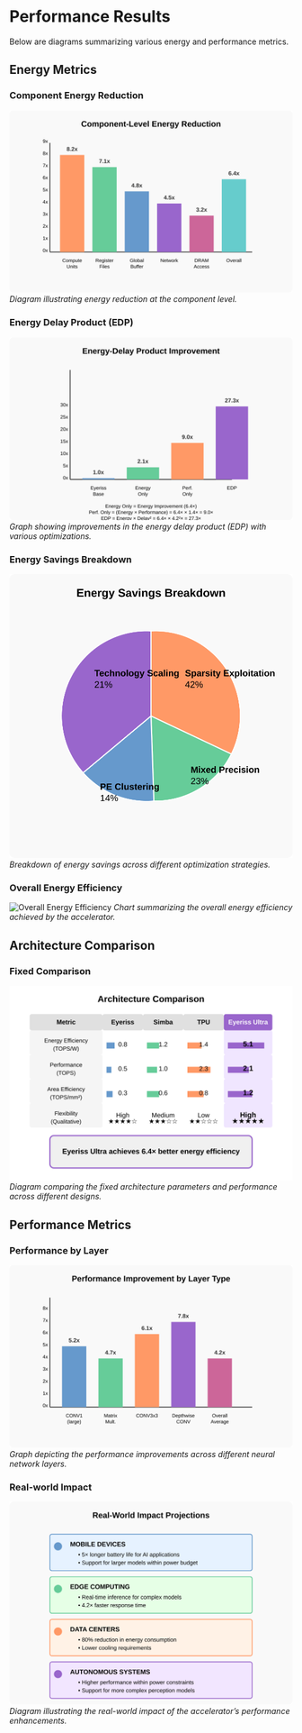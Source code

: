 # Performance Results

Below are diagrams summarizing various energy and performance metrics.

## Energy Metrics

### Component Energy Reduction
![Component Energy Reduction](../diagrams/performance_diagrams/component-energy-reduction.svg)
*Diagram illustrating energy reduction at the component level.*

### Energy Delay Product (EDP)
![Energy Delay Product](../diagrams/performance_diagrams/energy-delay-product.svg)
*Graph showing improvements in the energy delay product (EDP) with various optimizations.*

### Energy Savings Breakdown
![Energy Savings Breakdown](../diagrams/performance_diagrams/energy-savings-breakdown.svg)
*Breakdown of energy savings across different optimization strategies.*

### Overall Energy Efficiency
![Overall Energy Efficiency](../diagrams/performance_diagrams/overall-energy-efficiency.svg)
*Chart summarizing the overall energy efficiency achieved by the accelerator.*

## Architecture Comparison

### Fixed Comparison
![Fixed Comparison](../diagrams/performance_diagrams/fixed-comparison.svg)
*Diagram comparing the fixed architecture parameters and performance across different designs.*

## Performance Metrics

### Performance by Layer
![Performance by Layer](../diagrams/performance_diagrams/performance-by-layer.svg)
*Graph depicting the performance improvements across different neural network layers.*

### Real-world Impact
![Real-world Impact](../diagrams/performance_diagrams/real-world-impact.svg)
*Diagram illustrating the real-world impact of the accelerator’s performance enhancements.*